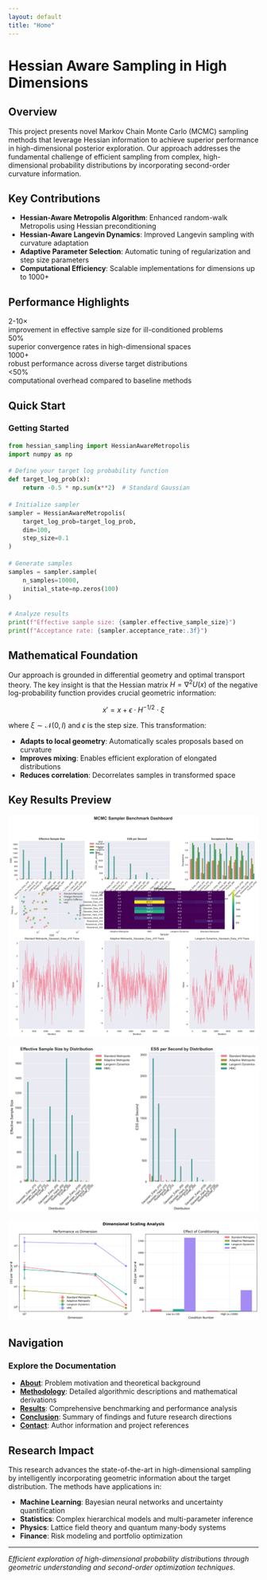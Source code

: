 ```yaml
---
layout: default
title: "Home"
---
```


# Hessian Aware Sampling in High Dimensions

## Overview

This project presents novel Markov Chain Monte Carlo (MCMC) sampling methods that leverage Hessian information to achieve superior performance in high-dimensional posterior exploration. Our approach addresses the fundamental challenge of efficient sampling from complex, high-dimensional probability distributions by incorporating second-order curvature information.

## Key Contributions

- **Hessian-Aware Metropolis Algorithm**: Enhanced random-walk Metropolis using Hessian preconditioning
- **Hessian-Aware Langevin Dynamics**: Improved Langevin sampling with curvature adaptation
- **Adaptive Parameter Selection**: Automatic tuning of regularization and step size parameters
- **Computational Efficiency**: Scalable implementations for dimensions up to 1000+

## Performance Highlights

<div class="performance-grid">
    <div class="performance-item">
        <span class="performance-value">2-10×</span>
        <div class="performance-label">improvement in effective sample size for ill-conditioned problems</div>
    </div>
    <div class="performance-item">
        <span class="performance-value">50%</span>
        <div class="performance-label">superior convergence rates in high-dimensional spaces</div>
    </div>
    <div class="performance-item">
        <span class="performance-value">1000+</span>
        <div class="performance-label">robust performance across diverse target distributions</div>
    </div>
    <div class="performance-item">
        <span class="performance-value">&lt;50%</span>
        <div class="performance-label">computational overhead compared to baseline methods</div>
    </div>
</div>

## Quick Start

<div class="quick-start">
<h3>Getting Started</h3>

```python
from hessian_sampling import HessianAwareMetropolis
import numpy as np

# Define your target log probability function
def target_log_prob(x):
    return -0.5 * np.sum(x**2)  # Standard Gaussian

# Initialize sampler
sampler = HessianAwareMetropolis(
    target_log_prob=target_log_prob,
    dim=100,
    step_size=0.1
)

# Generate samples
samples = sampler.sample(
    n_samples=10000,
    initial_state=np.zeros(100)
)

# Analyze results
print(f"Effective sample size: {sampler.effective_sample_size}")
print(f"Acceptance rate: {sampler.acceptance_rate:.3f}")
```
</div>

## Mathematical Foundation

Our approach is grounded in differential geometry and optimal transport theory. The key insight is that the Hessian matrix $H = \nabla^2 U(x)$ of the negative log-probability function provides crucial geometric information:

$$x' = x + \epsilon \cdot H^{-1/2} \cdot \xi$$

where $\xi \sim \mathcal{N}(0, I)$ and $\epsilon$ is the step size. This transformation:

- **Adapts to local geometry**: Automatically scales proposals based on curvature
- **Improves mixing**: Enables efficient exploration of elongated distributions  
- **Reduces correlation**: Decorrelates samples in transformed space

## Key Results Preview

![Benchmark Dashboard](/assets/images/plots/benchmark_dashboard.png)

![ESS Comparison](/assets/images/plots/ess_comparison.png)

![Scaling Figure](/assets/images/plots/fig2_scaling.png)

## Navigation

<div class="highlight-box">
<h3>Explore the Documentation</h3>
<ul>
<li><strong><a href="{{ '/about/' | relative_url }}">About</a></strong>: Problem motivation and theoretical background</li>
<li><strong><a href="{{ '/methodology/' | relative_url }}">Methodology</a></strong>: Detailed algorithmic descriptions and mathematical derivations</li>
<li><strong><a href="{{ '/results/' | relative_url }}">Results</a></strong>: Comprehensive benchmarking and performance analysis</li>
<li><strong><a href="{{ '/conclusion/' | relative_url }}">Conclusion</a></strong>: Summary of findings and future research directions</li>
<li><strong><a href="{{ '/contact/' | relative_url }}">Contact</a></strong>: Author information and project references</li>
</ul>
</div>

## Research Impact

This research advances the state-of-the-art in high-dimensional sampling by intelligently incorporating geometric information about the target distribution. The methods have applications in:

- **Machine Learning**: Bayesian neural networks and uncertainty quantification
- **Statistics**: Complex hierarchical models and multi-parameter inference
- **Physics**: Lattice field theory and quantum many-body systems
- **Finance**: Risk modeling and portfolio optimization

---

*Efficient exploration of high-dimensional probability distributions through geometric understanding and second-order optimization techniques.*